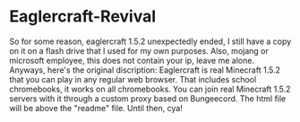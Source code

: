 # Eaglercraft-Revival
So for some reason, eaglercraft 1.5.2 unexpectedly ended, I still have a copy on it on a flash drive that I used for my own purposes.
Also, mojang or microsoft employee, this does not contain your ip, leave me alone.
Anyways, here's the original discription: Eaglercraft is real Minecraft 1.5.2 that you can play in any regular web browser. That includes school chromebooks, it works on all chromebooks. You can join real Minecraft 1.5.2 servers with it through a custom proxy based on Bungeecord.
The html file will be above the "readme" file.
Until then, cya!
